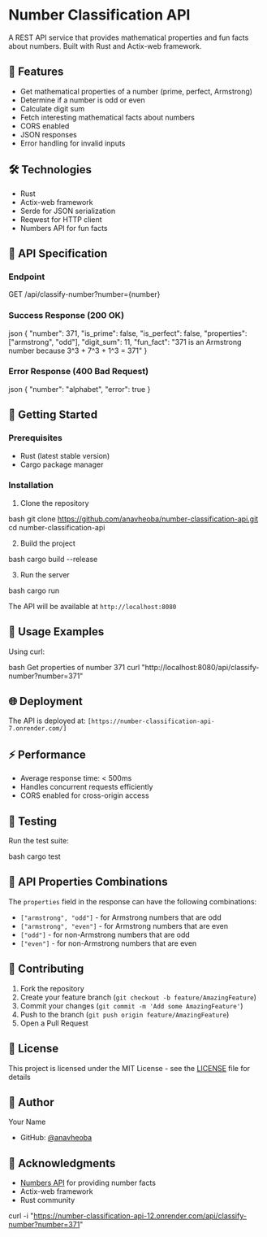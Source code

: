# Number Classification API

A REST API service that provides mathematical properties and fun facts about numbers. Built with Rust and Actix-web framework.

## 🚀 Features

- Get mathematical properties of a number (prime, perfect, Armstrong)
- Determine if a number is odd or even
- Calculate digit sum
- Fetch interesting mathematical facts about numbers
- CORS enabled
- JSON responses
- Error handling for invalid inputs

## 🛠️ Technologies

- Rust
- Actix-web framework
- Serde for JSON serialization
- Reqwest for HTTP client
- Numbers API for fun facts

## 📝 API Specification

### Endpoint


GET /api/classify-number?number={number}


### Success Response (200 OK)


json
{
"number": 371,
"is_prime": false,
"is_perfect": false,
"properties": ["armstrong", "odd"],
"digit_sum": 11,
"fun_fact": "371 is an Armstrong number because 3^3 + 7^3 + 1^3 = 371"
}


### Error Response (400 Bad Request)


json
{
"number": "alphabet",
"error": true
}


## 🚀 Getting Started

### Prerequisites

- Rust (latest stable version)
- Cargo package manager

### Installation

1. Clone the repository

bash
git clone https://github.com/anavheoba/number-classification-api.git
cd number-classification-api



2. Build the project

bash
cargo build --release



3. Run the server

bash
cargo run



The API will be available at `http://localhost:8080`

## 🔧 Usage Examples

Using curl:

bash
Get properties of number 371
curl "http://localhost:8080/api/classify-number?number=371"




## 🌐 Deployment

The API is deployed at: `[https://number-classification-api-7.onrender.com/]`

## ⚡ Performance

- Average response time: < 500ms
- Handles concurrent requests efficiently
- CORS enabled for cross-origin access

## 🧪 Testing

Run the test suite:


bash
cargo test



## 📝 API Properties Combinations

The `properties` field in the response can have the following combinations:
- `["armstrong", "odd"]` - for Armstrong numbers that are odd
- `["armstrong", "even"]` - for Armstrong numbers that are even
- `["odd"]` - for non-Armstrong numbers that are odd
- `["even"]` - for non-Armstrong numbers that are even

## 🤝 Contributing

1. Fork the repository
2. Create your feature branch (`git checkout -b feature/AmazingFeature`)
3. Commit your changes (`git commit -m 'Add some AmazingFeature'`)
4. Push to the branch (`git push origin feature/AmazingFeature`)
5. Open a Pull Request

## 📄 License

This project is licensed under the MIT License - see the [LICENSE](LICENSE) file for details

## 👤 Author

Your Name
- GitHub: [@anavheoba](https://github.com/anavheoba)

## 🙏 Acknowledgments

- [Numbers API](http://numbersapi.com) for providing number facts
- Actix-web framework
- Rust community


curl -i "https://number-classification-api-12.onrender.com/api/classify-number?number=371"